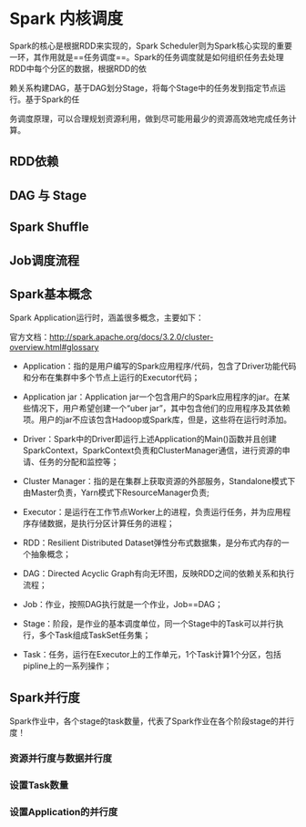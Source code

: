 # **Spark 内核调度** 

Spark的核心是根据RDD来实现的，Spark Scheduler则为Spark核心实现的重要一环，其作用就是==任务调度==。Spark的任务调度就是如何组织任务去处理RDD中每个分区的数据，根据RDD的依 

赖关系构建DAG，基于DAG划分Stage，将每个Stage中的任务发到指定节点运行。基于Spark的任 

务调度原理，可以合理规划资源利用，做到尽可能用最少的资源高效地完成任务计算。



## RDD依赖





## DAG 与 Stage





## Spark Shuffle



## Job调度流程



## Spark基本概念

Spark Application运行时，涵盖很多概念，主要如下：

官方文档：http://spark.apache.org/docs/3.2.0/cluster-overview.html#glossary

-   Application：指的是用户编写的Spark应用程序/代码，包含了Driver功能代码和分布在集群中多个节点上运行的Executor代码； 
-   Application jar：Application jar一个包含用户的Spark应用程序的jar。在某些情况下，用户希望创建一个“uber jar”，其中包含他们的应用程序及其依赖项。用户的jar不应该包含Hadoop或Spark库，但是，这些将在运行时添加。

-   Driver：Spark中的Driver即运行上述Application的Main()函数并且创建SparkContext，SparkContext负责和ClusterManager通信，进行资源的申请、任务的分配和监控等； 

-   Cluster Manager：指的是在集群上获取资源的外部服务，Standalone模式下由Master负责，Yarn模式下ResourceManager负责; 

-   Executor：是运行在工作节点Worker上的进程，负责运行任务，并为应用程序存储数据，是执行分区计算任务的进程； 

-   RDD：Resilient Distributed Dataset弹性分布式数据集，是分布式内存的一个抽象概念； 

-   DAG：Directed Acyclic Graph有向无环图，反映RDD之间的依赖关系和执行流程； 

-   Job：作业，按照DAG执行就是一个作业，Job==DAG； 

-   Stage：阶段，是作业的基本调度单位，同一个Stage中的Task可以并行执行，多个Task组成TaskSet任务集； 

-   Task：任务，运行在Executor上的工作单元，1个Task计算1个分区，包括pipline上的一系列操作；

## Spark并行度

Spark作业中，各个stage的task数量，代表了Spark作业在各个阶段stage的并行度！

### 资源并行度与数据并行度



### 设置Task数量





### 设置Application的并行度

